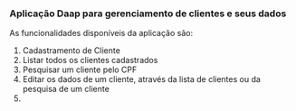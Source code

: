 ### Aplicação Daap para gerenciamento de clientes e seus dados

As funcionalidades disponíveis da aplicação são:

<ol>
    <li> Cadastramento de Cliente</li>
    <li> Listar todos os clientes cadastrados</li>
    <li> Pesquisar um cliente pelo CPF </li>
     <li> Editar os dados de um cliente, através da lista de clientes ou da pesquisa de um cliente </li>
    <li>  </li>
</ol>
